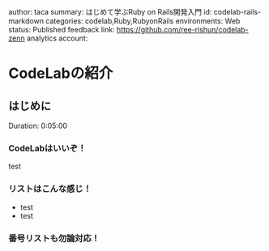 author: taca
summary: はじめて学ぶRuby on Rails開発入門
id: codelab-rails-markdown
categories: codelab,Ruby,RubyonRails
environments: Web
status: Published
feedback link: https://github.com/ree-rishun/codelab-zenn
analytics account:


# CodeLabの紹介

## はじめに
Duration: 0:05:00

### CodeLabはいいぞ！
test

### リストはこんな感じ！
- test
- test

### 番号リストも勿論対応！
